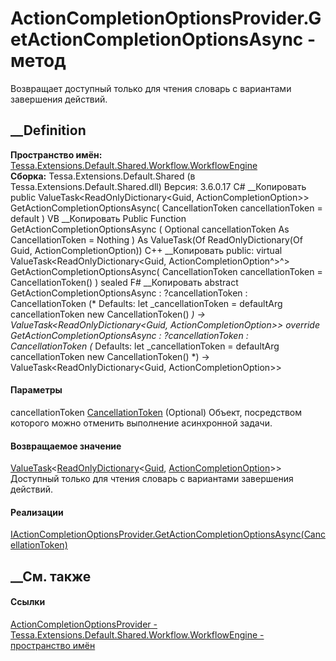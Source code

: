 # ActionCompletionOptionsProvider.GetActionCompletionOptionsAsync - метод
Возвращает доступный только для чтения словарь с вариантами завершения
действий.
## __Definition
 **Пространство имён:**
[Tessa.Extensions.Default.Shared.Workflow.WorkflowEngine](N_Tessa_Extensions_Default_Shared_Workflow_WorkflowEngine.htm)  
 **Сборка:** Tessa.Extensions.Default.Shared (в
Tessa.Extensions.Default.Shared.dll) Версия: 3.6.0.17
C# __Копировать
     public ValueTask<ReadOnlyDictionary<Guid, ActionCompletionOption>> GetActionCompletionOptionsAsync(
    	CancellationToken cancellationToken = default
    )
VB __Копировать
     Public Function GetActionCompletionOptionsAsync ( 
    	Optional cancellationToken As CancellationToken = Nothing
    ) As ValueTask(Of ReadOnlyDictionary(Of Guid, ActionCompletionOption))
C++ __Копировать
     public:
    virtual ValueTask<ReadOnlyDictionary<Guid, ActionCompletionOption^>^> GetActionCompletionOptionsAsync(
    	CancellationToken cancellationToken = CancellationToken()
    ) sealed
F# __Копировать
     abstract GetActionCompletionOptionsAsync : 
            ?cancellationToken : CancellationToken 
    (* Defaults:
            let _cancellationToken = defaultArg cancellationToken new CancellationToken()
    *)
    -> ValueTask<ReadOnlyDictionary<Guid, ActionCompletionOption>> 
    override GetActionCompletionOptionsAsync : 
            ?cancellationToken : CancellationToken 
    (* Defaults:
            let _cancellationToken = defaultArg cancellationToken new CancellationToken()
    *)
    -> ValueTask<ReadOnlyDictionary<Guid, ActionCompletionOption>> 
#### Параметры
cancellationToken
[CancellationToken](https://learn.microsoft.com/dotnet/api/system.threading.cancellationtoken)
(Optional)
    Объект, посредством которого можно отменить выполнение асинхронной задачи.
#### Возвращаемое значение
[ValueTask](https://learn.microsoft.com/dotnet/api/system.threading.tasks.valuetask-1)<[ReadOnlyDictionary](https://learn.microsoft.com/dotnet/api/system.collections.objectmodel.readonlydictionary-2)<[Guid](https://learn.microsoft.com/dotnet/api/system.guid),
[ActionCompletionOption](T_Tessa_Extensions_Default_Shared_Workflow_WorkflowEngine_ActionCompletionOption.htm)>>  
Доступный только для чтения словарь с вариантами завершения действий.
#### Реализации
[IActionCompletionOptionsProvider.GetActionCompletionOptionsAsync(CancellationToken)](M_Tessa_Extensions_Default_Shared_Workflow_WorkflowEngine_IActionCompletionOptionsProvider_GetActionCompletionOptionsAsync.htm)  
##  __См. также
#### Ссылки
[ActionCompletionOptionsProvider -
](T_Tessa_Extensions_Default_Shared_Workflow_WorkflowEngine_ActionCompletionOptionsProvider.htm)
[Tessa.Extensions.Default.Shared.Workflow.WorkflowEngine - пространство
имён](N_Tessa_Extensions_Default_Shared_Workflow_WorkflowEngine.htm)
